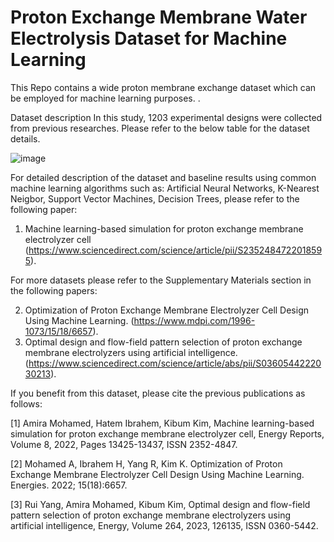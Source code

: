 # Proton Exchange Membrane Water Electrolysis Dataset for Machine Learning

This Repo contains a wide proton membrane exchange dataset which can be employed for machine learning purposes. . 

Dataset description
In this study, 1203 experimental designs were collected from previous researches. Please refer to the below table for the dataset details.

![image](https://github.com/user-attachments/assets/9dc1cfdf-bb20-4db1-b941-f1ad061c12b1)

For detailed description of the dataset and baseline results using common machine learning algorithms such as: Artificial Neural Networks, K-Nearest Neigbor, Support Vector Machines, Decision Trees, please refer to the following paper:
1. Machine learning-based simulation for proton exchange membrane electrolyzer cell (https://www.sciencedirect.com/science/article/pii/S2352484722018595).

For more datasets please refer to the Supplementary Materials section in the following papers:

2. Optimization of Proton Exchange Membrane Electrolyzer Cell Design Using Machine Learning. (https://www.mdpi.com/1996-1073/15/18/6657).
3. Optimal design and flow-field pattern selection of proton exchange membrane electrolyzers using artificial intelligence. (https://www.sciencedirect.com/science/article/abs/pii/S0360544222030213).

If you benefit from this dataset, please cite the previous publications as follows:

[1] Amira Mohamed, Hatem Ibrahem, Kibum Kim, Machine learning-based simulation for proton exchange membrane electrolyzer cell, Energy Reports, Volume 8, 2022, Pages 13425-13437, ISSN 2352-4847.

[2] Mohamed A, Ibrahem H, Yang R, Kim K. Optimization of Proton Exchange Membrane Electrolyzer Cell Design Using Machine Learning. Energies. 2022; 15(18):6657.

[3] Rui Yang, Amira Mohamed, Kibum Kim, Optimal design and flow-field pattern selection of proton exchange membrane electrolyzers using artificial intelligence, Energy, Volume 264, 2023, 126135, ISSN 0360-5442.
